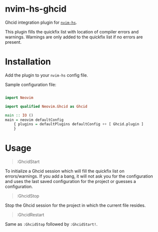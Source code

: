# nvim-hs-ghcid

Ghcid integration plugin for [`nvim-hs`](https://github.com/neovimhaskell/nvim-hs).

This plugin fills the quickfix list with location of compiler errors and warnings. Warnings are only added to the quickfix list if no errors are present.

# Installation

Add the plugin to your `nvim-hs` config file.

Sample configuration file:

```haskell

import Neovim

import qualified Neovim.Ghcid as Ghcid

main :: IO ()
main = neovim defaultConfig
    { plugins = defaultPlugins defaultConfig ++ [ Ghcid.plugin ]
    }
```
# Usage

> :GhcidStart

To initialize a Ghcid session which will fill the quickfix list on errors/warnings. If you add a bang, it will not ask you for the configuration and uses the last saved configuration for the project or guesses a configuration.

> :GhcidStop 

Stop the Ghcid session for the project in which the current file resides.

> :GhcidRestart

Same as `:GhcidStop` followed by `:GhcidStart!`.
